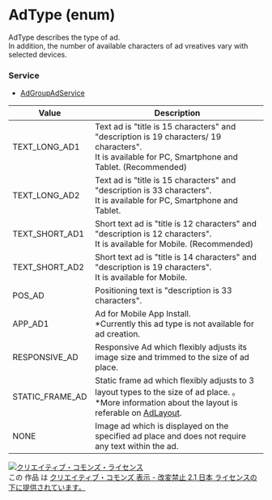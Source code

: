 # AdType (enum)
AdType describes the type of ad.<br>In addition, the number of available characters of ad vreatives vary with selected devices.

### Service
+ [AdGroupAdService](../services/AdGroupAdService.md)

| Value | Description | 
|---|---|
| TEXT_LONG_AD1| Text ad is "title is 15 characters" and "description is 19 characters/ 19 characters". <br>It is available for PC, Smartphone and Tablet. (Recommended) |
| TEXT_LONG_AD2| Text ad is "title is 15 characters" and "description is 33 characters". <br>It is available for PC, Smartphone and Tablet.  |
| TEXT_SHORT_AD1| Short text ad is "title is 12 characters" and "description is 12 characters". <br>It is available for Mobile. (Recommended)|
| TEXT_SHORT_AD2| Short text ad is "title is 14 characters" and "description is 19 characters". <br>It is available for Mobile.  |
| POS_AD| Positioning text is "description is 33 characters". |
| APP_AD1|Ad for Mobile App Install. <br>*Currently this ad type is not available for ad creation.|
| RESPONSIVE_AD| Responsive Ad which flexibly adjusts its image size and trimmed to the size of ad place. |
| STATIC_FRAME_AD| Static frame ad which flexibly adjusts to 3 layout types to the size of ad place. 。<br>*More information about the layout is referable on <a href="./AdLayout.md">AdLayout</a>. |
| NONE| Image ad which is displayed on the specified ad place and does not require any text within the ad.  |

<a rel="license" href="http://creativecommons.org/licenses/by-nd/2.1/jp/"><img alt="クリエイティブ・コモンズ・ライセンス" style="border-width:0" src="https://i.creativecommons.org/l/by-nd/2.1/jp/88x31.png" /></a><br />この 作品 は <a rel="license" href="http://creativecommons.org/licenses/by-nd/2.1/jp/">クリエイティブ・コモンズ 表示 - 改変禁止 2.1 日本 ライセンスの下に提供されています。</a>
